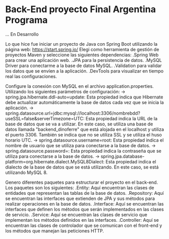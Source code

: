# Back-End proyecto Final Argentina Programa

... En Desarrollo


Lo que hice fue iniciar un proyecto de Java con Spring Boot utilizando la página web: 
https://start.spring.io/
Elegi como herramienta de gestión de proyectos Maven y seleccione las siguientes dependencias:
.Spring Web para crear una aplicación web.
.JPA para la persistencia de datos.
.MySQL Driver para conectarme a la base de datos MySQL.
.Validation para validar los datos que se envíen a la aplicación.
.DevTools para visualizar en tiempo real las configuraciones.


Configure la conexión con MySQL en el archivo application.properties. 
Utilizando los siguientes parámetros de configuración:
-> spring.jpa.hibernate.ddl-auto=update: Esta propiedad indica que Hibernate debe actualizar automáticamente la base de datos cada vez que se inicia la aplicación.
-> spring.datasource.url=jdbc:mysql://localhost:3306/nombrebdd?useSSL=false&serverTimezone=UTC: Esta propiedad indica la URL de la base de datos que se va a utilizar. En este caso, se utiliza una base de datos llamada "backend_dinoferre" que está alojada en el localhost y utiliza el puerto 3306. También se indica que no se utiliza SSL y se utiliza el huso horario UTC.
-> spring.datasource.username=root: Esta propiedad indica el nombre de usuario que se utiliza para conectarse a la base de datos.
-> spring.datasource.password=: Esta propiedad indica la contraseña que se utiliza para conectarse a la base de datos.
-> spring.jpa.database-platform=org.hibernate.dialect.MySQL8Dialect: Esta propiedad indica el dialecto de la base de datos que se está utilizando. En este caso, se está utilizando MySQL 8.


Genero diferentes paquetes para estructurar el proyecto en el back-end. 
Los paquetes son los siguientes:
.Entity: Aquí encuentran las clases de entidades que representan las tablas de la base de datos.
.Repository: Aquí se encuentran las interfaces que extienden de JPA y sus métodos para realizar operaciones en la base de datos. 
.Interface: Aquí se encuentran las interfaces que definen los métodos que serán implementados en las clases de servicio.
.Service: Aquí se encuentran las clases de servicio que implementan los métodos definidos en las interfaces.
.Controller: Aquí se encuentran las clases de controlador que se comunican con el front-end y los métodos que manejan las peticiones HTTP.